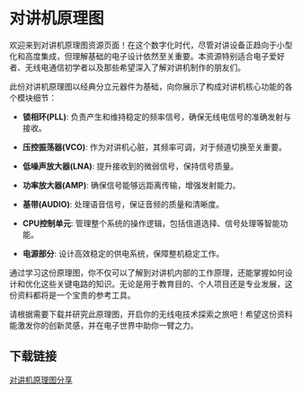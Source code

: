 # 对讲机原理图

欢迎来到对讲机原理图资源页面！在这个数字化时代，尽管对讲设备正趋向于小型化和高度集成，但理解基础的电子设计依然至关重要。本资源特别适合电子爱好者、无线电通信初学者以及那些希望深入了解对讲机制作的朋友们。

此份对讲机原理图以经典分立元器件为基础，向你展示了构成对讲机核心功能的各个模块细节：

- **锁相环(PLL)**: 负责产生和维持稳定的频率信号，确保无线电信号的准确发射与接收。
  
- **压控振荡器(VCO)**: 作为对讲机心脏，其频率可调，对于频道切换至关重要。
  
- **低噪声放大器(LNA)**: 提升接收到的微弱信号，保持信号质量。
  
- **功率放大器(AMP)**: 确保信号能够远距离传输，增强发射能力。
  
- **基带(AUDIO)**: 处理语音信号，保证音频的质量和清晰度。
  
- **CPU控制单元**: 管理整个系统的操作逻辑，包括信道选择、信号处理等智能功能。
  
- **电源部分**: 设计高效稳定的供电系统，保障整机稳定工作。

通过学习这份原理图，你不仅可以了解到对讲机内部的工作原理，还能掌握如何设计和优化这些关键电路的知识。无论是用于教育目的、个人项目还是专业发展，这份资料都将是一个宝贵的参考工具。

请根据需要下载并研究此原理图，开启你的无线电技术探索之旅吧！希望这份资料能激发你的创新灵感，并在电子世界中助你一臂之力。

## 下载链接

[对讲机原理图分享](https://pan.quark.cn/s/45044419a77a)